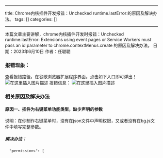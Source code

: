 
--- 
title:  Chrome内核插件开发报错：Unchecked runtime.lastError:的原因及解决办法。 
tags: []
categories: [] 

---
>  
 本篇文章主要讲解，chrome内核插件开发时报错：Unchecked runtime.lastError: Extensions using event pages or Service Workers must pass an id parameter to chrome.contextMenus.create 的原因及解决办法。 日期：2023年6月10日 作者：任聪聪 


### 报错现象：

查看报错路径，在谷歌浏览器扩展程序界面，点击如下入口即可弹出！ <img src="https://img-blog.csdnimg.cn/e2dbe6b9496d4a25949d6ab593f7baea.png" alt="在这里插入图片描述"> 报错信息： <img src="https://img-blog.csdnimg.cn/cdd55123029e4e5791db110c70b16612.png" alt="在这里插入图片描述">

### 相关原因及解决办法

#### 原因一、插件为右键菜单功能类型，缺少声明的参数

说明：在你制作右键菜单时，没有在json文件中声明权限，又或者没有在bg.js文件中填写完整参数。

##### 解决办法：

```
  "permissions": [
    
```
